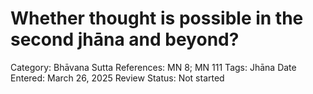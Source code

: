 # Whether thought is possible in the second jhāna and beyond?

Category: Bhāvana
Sutta References: MN 8; MN 111
Tags: Jhāna
Date Entered: March 26, 2025
Review Status: Not started
